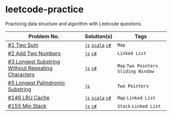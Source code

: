 # leetcode-practice

Practicing data structure and algorithm with Leetcode questions.

| Problem No.                                        | Solution(s) | Tags |
|----------------------------------------------------|-------------|------|
| [#1 Two Sum](https://leetcode.com/problems/two-sum) |       [`js`](./javascript/problems/1-twoSum.js) [`scala`](./scala/src/main/scala/TwoSum.scala) [`c#`](./csharp/Solution/1-TwoSum.cs)      |   `Map`   |
| [#2 Add Two Numbers](https://leetcode.com/problems/add-two-numbers) |       [`js`](./javascript/problems/2-addTwoNumbers.js) [`c#`](./csharp/Solution/2-AddTwoNumbers.cs)      |   `Linked List`   |
| [#3 Longest Substring Without Repeating Characters](https://leetcode.com/problems/longest-substring-without-repeating-characters/) |       [`js`](./javascript/problems/3-lengthOfLongestSubstring.js) [`c#`](./csharp/Solution/3-LongestSubstringWithoutRepeatingCharacter.cs)     |   `Map` `Two Pointers` `Sliding Window`   |
| [#5 Longest Palindromic Substring](https://leetcode.com/problems/longest-palindromic-substring) | [`js`](./javascript/problems/5-longestPalindromicSubstring.js) | `Two Pointers` |
| [#146 LRU Cache](https://leetcode.com/problems/lru-cache/) | [`js`](./javascript/problems/146-LRUCache.js) [`scala`](./scala/src/main/scala/LruCache.scala) [`c#`](./csharp/Solution/146-LruCache.cs) | `Map` `Linked List` |
| [#155 Min Stack](https://leetcode.com/problems/min-stack/) | [`js`](./javascript/problems/155-minStack.js) [`c#`](./csharp/Solution/155-MinStack.cs) | `Stack` `Linked List` |
